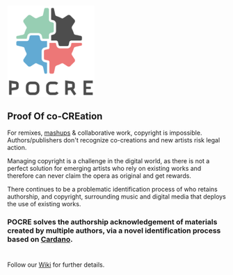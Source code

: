 <img src="./resources/POCRE-logo.png" alt="POCRE" width="200"/>

## Proof Of co-CREation

For remixes, [mashups](https://en.wikipedia.org/wiki/Mashup_(culture)) & collaborative work, copyright is impossible. Authors/publishers don't recognize co-creations and new artists risk legal action.

Managing copyright is a challenge in the digital world, as there is not a perfect solution for emerging artists who rely on existing works and therefore can never claim the opera as original and get rewards.

There continues to be a problematic identification process of who retains authorship, and copyright, surrounding music and digital media that deploys the use of existing works.

### POCRE solves the authorship acknowledgement of materials created by multiple authors, via a novel identification process based on [Cardano](https://cardano.org).

#

Follow our [Wiki](https://github.com/e-Learning-DAO/POCRE/wiki/High-level-use-case-workflow) for further details.
